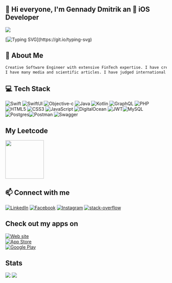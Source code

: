 ## 👋 Hi everyone, I'm Gennady Dmitrik an  iOS Developer

<!---![](https://komarev.com/ghpvc/?username=ndwdm&label=Profile%20views&color=0e75b6&style=flat)-->
![](https://komarev.com/ghpvc/?username=ndwdm&label=Profile%20views&color=0e75b6&style=flat)

[![Typing SVG](https://readme-typing-svg.herokuapp.com?color=%2336BCF7&lines=hello+world!)](https://git.io/typing-svg)

## 💫 About Me
```bash
Creative Software Engineer with extensive FinTech expertise. I have created the Moonlight open-sourced TOP App Store with AR, FeATness HealthTech app, getBUS public transport routing app, and many others.
I have many media and scientific articles. I have judged international startups, contests, and hackathons.
```

## 💻 Tech Stack
![Swift](https://img.shields.io/badge/Swift-F22F46?style=plastic&logo=swift&logoColor=white) ![SwiftUI](https://img.shields.io/badge/SwiftUI-F22F46?style=plastic&logo=swiftui&logoColor=white) ![Objective-c](https://img.shields.io/badge/Objective-c-F22F46?style=plastic&logo=objective-c&logoColor=white) ![Java](https://img.shields.io/badge/java-%2300ADD8.svg?style=plastic&logo=java&logoColor=white) ![Kotlin](https://img.shields.io/badge/kotlin-%2300ADD8.svg?style=plastic&logo=kotlin&logoColor=white) ![GraphQL](https://img.shields.io/badge/-GraphQL-E10098?style=plastic&logo=graphql&logoColor=white) ![PHP](https://img.shields.io/badge/php-%23777BB4.svg?style=plastic&logo=php&logoColor=white) ![HTML5](https://img.shields.io/badge/html5-%23E34F26.svg?style=plastic&logo=html5&logoColor=white) ![CSS3](https://img.shields.io/badge/css3-%231572B6.svg?style=plastic&logo=css3&logoColor=white) ![JavaScript](https://img.shields.io/badge/javascript-%23323330.svg?style=plastic&logo=javascript&logoColor=%23F7DF1E) ![DigitalOcean](https://img.shields.io/badge/DigitalOcean-%230167ff.svg?style=plastic&logo=digitalOcean&logoColor=white) ![JWT](https://img.shields.io/badge/JWT-black?style=plastic&logo=JSON%20web%20tokens)![MySQL](https://img.shields.io/badge/mysql-4479A1.svg?style=plastic&logo=mysql&logoColor=white) ![Postgres](https://img.shields.io/badge/postgres-%23316192.svg?style=plastic&logo=postgresql&logoColor=white)![Postman](https://img.shields.io/badge/Postman-FF6C37?style=plastic&logo=postman&logoColor=white) ![Swagger](https://img.shields.io/badge/-Swagger-%23Clojure?style=plastic&logo=swagger&logoColor=white)


## My Leetcode
<a href="https://leetcode.com/ndwdm/" target="_blank"><img src="https://miro.medium.com/v2/resize:fit:1400/1*gBkMCGTAdSk4tu17SCa7RQ.png" width="120"></a>

## 📫 Connect with me

[![LinkedIn](https://camo.githubusercontent.com/d90c501c7f68295cfcab6a68b761ba5b1101292b8ac9895eaeca253df2e53eb3/68747470733a2f2f696d672e736869656c64732e696f2f62616467652f6c696e6b6564696e2d2532333030373742352e7376673f267374796c653d666f722d7468652d6261646765266c6f676f3d6c696e6b6564696e266c6f676f436f6c6f723d7768697465)](https://linkedin.com/in/gennadydmitrik)
[![Facebook](https://img.shields.io/badge/Facebook-1877F2.svg?style=for-the-badge&logo=Facebook&logoColor=white)](https://www.facebook.com/profile.php?id=61575691293727)
[![Instagram](https://img.shields.io/badge/Instagram-E4405F.svg?style=for-the-badge&logo=Instagram&logoColor=white)](https://www.instagram.com/the_memories_are_worth_it)
[![stack-overflow](https://img.shields.io/badge/stack%20overflow-FE7A16?logo=stack-overflow&logoColor=white&style=for-the-badge)](https://stackoverflow.com/users/8055516/gennady-dmitrik)


## Check out my apps on

[![Web site](http://newdigital.world/gallery.png)](https://newdigital.world/)
<br>
[![App Store](http://newdigital.world/assets/images/icons/appStore.png)](https://itunes.apple.com/us/developer/gennady-dmitrik/id1154228999)
<br>
[![Google Play](http://newdigital.world/assets/images/icons/googlePlay.png)](https://play.google.com/store/apps/developer?id=Gennady+Dmitrik+NDW)

## Stats
<img src="https://github-readme-stats.vercel.app/api/top-langs?username=ndwdm&bg_color=10,030170,5271FF&title_color=fff&text_color=fff">
<img src="https://github-readme-stats.vercel.app/api?username=ndwdm&include_all_commits=true&count_private=tru&bg_color=10,030170,5271FF&title_color=fff&text_color=fff">
